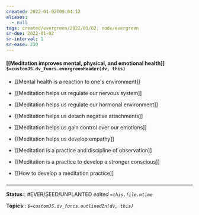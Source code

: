 ```yaml
---
created: 2022-01-02T09:04:12 
aliases:
  - null
tags: created/evergreen/2022/01/02, node/evergreen
sr-due: 2022-01-02
sr-interval: 1
sr-ease: 230
---
```


#### [[Meditation improves mental, physical, and emotional health]] `$=customJS.dv_funcs.evergreenHeader(dv, this)`

- [[Mental health is a reaction to one's environment]]

 - [[Meditation helps us regulate our nervous system]]
- [[Meditation helps us regulate our hormonal environment]]
- [[Meditation helps us detach negative attachments]]
- [[Meditation helps us gain control over our emotions]]
- [[Meditation helps us develop empathy]]
- [[Meditation is a practice and discipline of observation]]
- [[Meditation is a practice to develop a stronger conscious]]
- [[How to develop a meditation practice]]

### <hr class="footnote"/>

**Status**:: #EVER/SEED/UNPLANTED
*edited `=this.file.mtime`*

**Topics**:: 
*`$=customJS.dv_funcs.outlinedIn(dv, this)`*
